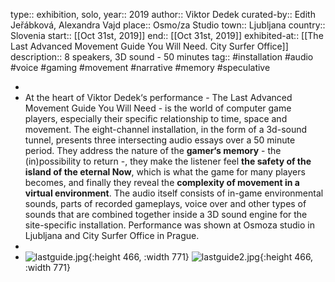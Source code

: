 type:: exhibition, solo,
year:: 2019
author:: Viktor Dedek
curated-by:: Edith Jeřábková, Alexandra Vajd
place:: Osmo/za Studio
town:: Ljubljana
country:: Slovenia
start:: [[Oct 31st, 2019]] 
end:: [[Oct 31st, 2019]]
exhibited-at:: [[The Last Advanced Movement Guide You Will Need. City Surfer Office]] 
description:: 8 speakers, 3D sound - 50 minutes
tag:: #installation #audio #voice #gaming #movement #narrative #memory #speculative

-
- At the heart of Viktor Dedek‘s performance - The Last Advanced Movement Guide You Will Need - is the world of computer game players, especially their specific relationship to time, space and movement.
  The eight-channel installation, in the form of a 3d-sound tunnel, presents three intersecting audio essays over a 50 minute period. They address the nature of the **gamer‘s memory** - the (in)possibility to return -, they make the listener feel **the safety of the island of the eternal Now**, which is what the game for many players becomes, and finally they reveal the **complexity of movement in a virtual environment**.
  The audio itself consists of in-game environmental sounds, parts of recorded gameplays, voice over and other types of sounds that are combined together inside a 3D sound engine for the site-specific installation.
  Performance was shown at Osmoza studio in Ljubljana and City Surfer Office in Prague.
-
- ![lastguide.jpg](../assets/lastguide_1711285209075_0.jpg){:height 466, :width 771}
  ![lastguide2.jpg](../assets/lastguide2_1711285214588_0.jpg){:height 466, :width 771}